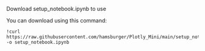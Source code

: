 Download setup_notebook.ipynb to use

You can download using this command: 
```
!curl https://raw.githubusercontent.com/hamsburger/Plotly_Mini/main/setup_notebook.ipynb -o setup_notebook.ipynb
```